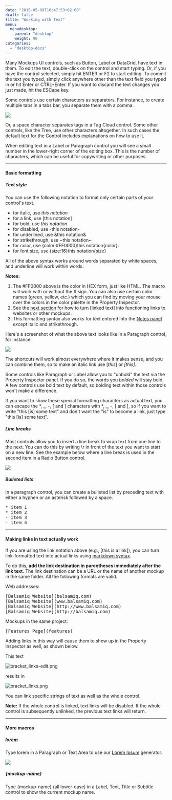 ```yaml
---
date: "2015-05-09T16:47:53+02:00"
draft: false
title: "Working with Text"
menu:
  menudesktop:
    parent: "desktop"
    weight: 90
categories:
  - "desktop-docs"
---
```


Many Mockups UI controls, such as Button, Label or DataGrid, have text in them. To edit the text, double-click on the control and start typing. Or, if you have the control selected, simply hit ENTER or F2 to start editing. To commit the text you typed, simply click anywhere other than the text field you typed in or hit Enter or CTRL+Enter. If you want to discard the text changes you just made, hit the ESCape key.

Some controls use certain characters as separators. For instance, to create multiple tabs in a tabs bar, you separate them with a comma.

![](http://media.balsamiq.com/img/support/tutorials/firstmockup/FirstMockup-tabs_edit.png)

Or, a space character separates tags in a Tag Cloud control. Some other controls, like the Tree, use other characters altogether. In such cases the default text for the Control includes explanations on how to use it.

When editing text in a Label or Paragraph control you will see a small number in the lower-right corner of the editing box. This is the number of characters, which can be useful for copywriting or other purposes.

* * *

#### Basic formatting

##### Text style

You can use the following notation to format only certain parts of your control's text.

*   for italic, use _this notation_
*   for a link, use [this notation]
*   for bold, use *this notation*
*   for disabled, use -this notation-
*   for underlined, use &this notation&
*   for strikethrough, use ~this notation~
*   for color, use {color:#FF0000}this notation{color}.
*   for font size, use {size:16}this notation{size}

All of the above syntax works around words separated by white spaces, and underline will work within words.

<div class="info notice">

**Notes:**

1.  The #FF0000 above is the color in HEX form, just like HTML. The macro will work with or without the # sign. You can also use certain color names (green, yellow, etc.) which you can find by moving your mouse over the colors in the color palette in the Property Inspector.
2.  See the [next section](#linking) for how to turn [linked text] into functioning links to websites or other mockups.
3.  This formatting syntax also works for text entered into the [Notes panel](http://support.balsamiq.com/customer/portal/articles/110114#notes) _except_ italic and strikethrough.

</div>

Here's a screenshot of what the above text looks like in a Paragraph control, for instance:

![](http://media.balsamiq.com/img/support/docs/m4d/italiclinksbold.png)

The shortcuts will work almost everywhere where it makes sense, and you can combine them, so to make an italic link use [_this_] or _[this]_.

Some controls like Paragraph or Label allow you to "unbold" the text via the Property Inspector panel. If you do so, the words you *bolded* will stay bold. A few controls use bold text by default, so bolding text within those controls won't make a difference.

If you want to show these special formatting characters as actual text, you can escape the *, _, -, [ and ] characters with \*, \_, \-, \[ and \], so if you want to write "this [is] some text" and don't want the "is" to become a link, just type "this \[is\] some text".

##### Line breaks

Most controls allow you to insert a line break to wrap text from one line to the next. You can do this by writing \r in front of the text you want to start on a new line. See the example below where a line break is used in the second item in a Radio Button control.

![](http://media.balsamiq.com/img/support/docs/m4d/linebreak.png)

##### Bulleted lists

In a paragraph control, you can create a bulleted list by preceding text with either a hyphen or an asterisk followed by a space.

<pre>* item 1
* item 2
- item 3
- item 4</pre>

* * *

#### Making links in text actually work

If you are using the link notation above (e.g., [this is a link]), you can turn link-formatted text into actual links using [markdown syntax](http://daringfireball.net/projects/markdown/syntax).

To do this, **add the link destination in parentheses immediately after the link text**. The link destination can be a URL or the name of another mockup in the same folder. All the following formats are valid.

Web addresses:

<pre>[Balsamiq Website](balsamiq.com)
[Balsamiq Website](www.balsamiq.com)
[Balsamiq Website](http://www.balsamiq.com)
[Balsamiq Website](http://balsamiq.com)</pre>

Mockups in the same project:

<pre>[Features Page](features)
</pre>

Adding links in this way will cause them to show up in the Property Inspector as well, as shown below.

This text

![bracket_links-edit.png](http://media.balsamiq.com/img/support/docs/m4d/bracket_links-edit.png)

results in

![bracket_links.png](http://media.balsamiq.com/img/support/docs/m4d/b3/bracket_links.png)

You can link specific strings of text as well as the whole control.

**Note:** If the whole control is linked, text links will be disabled. If the whole control is subsequently unlinked, the previous text links will return.

* * *

#### More macros

##### lorem

Type lorem in a Paragraph or Text Area to use our [Lorem Ipsum](http://www.lipsum.com/ "What is Lorem Ipsum") generator.

![](http://media.balsamiq.com/img/support/docs/m4d/lorem.gif)

##### {mockup-name}

Type {mockup-name} (all lower-case) in a Label, Text, Title or Subtitle control to show the current mockup name.
